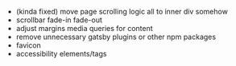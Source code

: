 - (kinda fixed) move page scrolling logic all to inner div somehow
- scrollbar fade-in fade-out
- adjust margins media queries for content
- remove unnecessary gatsby plugins or other npm packages
- favicon
- accessibility elements/tags
